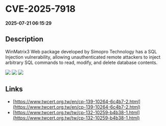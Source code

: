 # CVE-2025-7918

**2025-07-21 06:15:29**

## Description
WinMatrix3 Web package developed by Simopro Technology has a SQL Injection vulnerability, allowing unauthenticated remote attackers to inject arbitrary SQL commands to read, modify, and delete database contents.

![](https://img.shields.io/static/v1?label=Score&message=9.3&color=red)
![](https://img.shields.io/static/v1?label=Severity&message=CRITICAL&color=red)
![](https://img.shields.io/static/v1?label=CWE&message=SQL&color=green)

## Links
- [https://www.twcert.org.tw/en/cp-139-10264-6c4b7-2.html](https://www.twcert.org.tw/en/cp-139-10264-6c4b7-2.html)
- [https://www.twcert.org.tw/tw/cp-132-10259-b4b38-1.html](https://www.twcert.org.tw/tw/cp-132-10259-b4b38-1.html)
